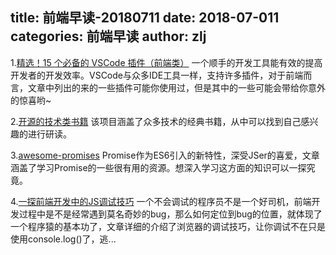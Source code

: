 title: 前端早读-20180711
date: 2018-07-011
categories: 前端早读
author: zlj
---

1.[精选！15 个必备的 VSCode 插件（前端类）](https://www.ccava.net/post/558.html)
一个顺手的开发工具能有效的提高开发者的开发效率。VSCode与众多IDE工具一样，支持许多插件，对于前端而言，文章中列出的来的一些插件可能你使用过，但是其中的一些可能会带给你意外的惊喜哟~

2.[开源的技术类书籍](https://github.com/EbookFoundation/free-programming-books/blob/master/free-programming-books.md#javascript)
该项目涵盖了众多技术的经典书籍，从中可以找到自己感兴趣的进行研读。

3.[awesome-promises](https://github.com/wbinnssmith/awesome-promises)
Promise作为ES6引入的新特性，深受JSer的喜爱，文章涵盖了学习Promise的一些很有用的资源。想深入学习这方面的知识可以一探究竟。

4.[一探前端开发中的JS调试技巧](http://seejs.me/2016/03/27/jsdebugger/)
一个不会调试的程序员不是一个好司机，前端开发过程中是不是经常遇到莫名奇妙的bug，那么如何定位到bug的位置，就体现了一个程序猿的基本功了，文章详细的介绍了浏览器的调试技巧，让你调试不在只是使用console.log()了，逃...